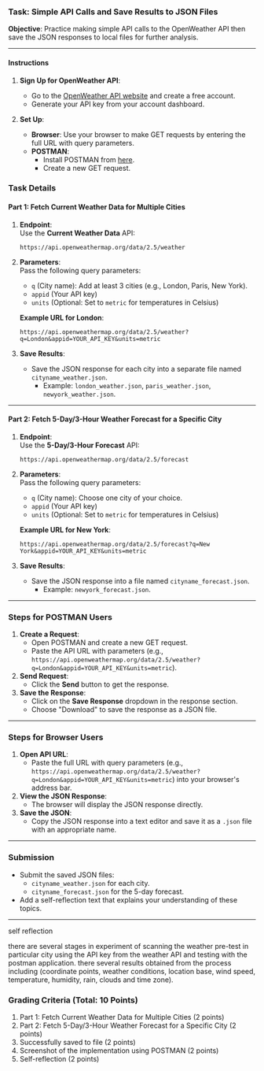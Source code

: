 ### Task: Simple API Calls and Save Results to JSON Files

**Objective**: Practice making simple API calls to the OpenWeather API then save the JSON responses to local files for further analysis.

---

#### **Instructions**

1. **Sign Up for OpenWeather API**:
   - Go to the [OpenWeather API website](https://openweathermap.org/api) and create a free account.
   - Generate your API key from your account dashboard.

2. **Set Up**:
   - **Browser**: Use your browser to make GET requests by entering the full URL with query parameters.
   - **POSTMAN**:
     - Install POSTMAN from [here](https://www.postman.com/downloads/).
     - Create a new GET request.

### Task Details

#### Part 1: Fetch Current Weather Data for Multiple Cities
1. **Endpoint**:  
   Use the **Current Weather Data** API:  
   ```
   https://api.openweathermap.org/data/2.5/weather
   ```

2. **Parameters**:  
   Pass the following query parameters:
   - `q` (City name): Add at least 3 cities (e.g., London, Paris, New York).
   - `appid` (Your API key)
   - `units` (Optional: Set to `metric` for temperatures in Celsius)

   **Example URL for London**:  
   ```
   https://api.openweathermap.org/data/2.5/weather?q=London&appid=YOUR_API_KEY&units=metric
   ```

3. **Save Results**:
   - Save the JSON response for each city into a separate file named `cityname_weather.json`.
     - Example: `london_weather.json`, `paris_weather.json`, `newyork_weather.json`.

---

#### Part 2: Fetch 5-Day/3-Hour Weather Forecast for a Specific City
1. **Endpoint**:  
   Use the **5-Day/3-Hour Forecast** API:  
   ```
   https://api.openweathermap.org/data/2.5/forecast
   ```

2. **Parameters**:  
   Pass the following query parameters:
   - `q` (City name): Choose one city of your choice.
   - `appid` (Your API key)
   - `units` (Optional: Set to `metric` for temperatures in Celsius)

   **Example URL for New York**:  
   ```
   https://api.openweathermap.org/data/2.5/forecast?q=New York&appid=YOUR_API_KEY&units=metric
   ```

3. **Save Results**:
   - Save the JSON response into a file named `cityname_forecast.json`.  
     - Example: `newyork_forecast.json`.

---

### Steps for POSTMAN Users
1. **Create a Request**:
   - Open POSTMAN and create a new GET request.
   - Paste the API URL with parameters (e.g., `https://api.openweathermap.org/data/2.5/weather?q=London&appid=YOUR_API_KEY&units=metric`).
2. **Send Request**:
   - Click the **Send** button to get the response.
3. **Save the Response**:
   - Click on the **Save Response** dropdown in the response section.
   - Choose "Download" to save the response as a JSON file.

---

### Steps for Browser Users
1. **Open API URL**:
   - Paste the full URL with query parameters (e.g., `https://api.openweathermap.org/data/2.5/weather?q=London&appid=YOUR_API_KEY&units=metric`) into your browser's address bar.
2. **View the JSON Response**:
   - The browser will display the JSON response directly.
3. **Save the JSON**:
   - Copy the JSON response into a text editor and save it as a `.json` file with an appropriate name.

---

### Submission
- Submit the saved JSON files:
  - `cityname_weather.json` for each city.
  - `cityname_forecast.json` for the 5-day forecast.
- Add a self-reflection text that explains your understanding of these topics.

---
self reflection

there are several stages in experiment of scanning the weather pre-test in particular city using the API key from the weather API and testing with the postman application. there several results obtained from the process including (coordinate points, weather conditions, location base, wind speed, temperature, humidity, rain, clouds and time zone).

### Grading Criteria (Total: 10 Points)
1. Part 1: Fetch Current Weather Data for Multiple Cities (2 points)
2. Part 2: Fetch 5-Day/3-Hour Weather Forecast for a Specific City (2 points)
3. Successfully saved to file (2 points)
4. Screenshot of the implementation using POSTMAN (2 points)
5. Self-reflection (2 points)
